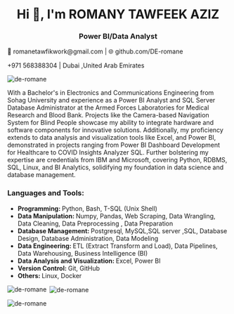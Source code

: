 <h1 align="center">Hi 👋, I'm ROMANY TAWFEEK AZIZ </h1>
<h3 align="center">Power BI/Data Analyst</h3>
📧 romanetawfikwork@gmail.com | 🌐 github.com/DE-romane

+971 568388304 | Dubai ,United Arab Emirates

<p align="left"> <img src="https://komarev.com/ghpvc/?username=de-romane&label=Profile%20views&color=0e75b6&style=flat" alt="de-romane" /> </p>

With a Bachelor's in Electronics and Communications Engineering from Sohag University and experience as a Power BI Analyst and SQL Server Database Administrator at the Armed Forces Laboratories for Medical Research and Blood Bank. Projects like the Camera-based Navigation System for Blind People showcase my ability to integrate hardware and software components for innovative solutions. Additionally, my proficiency extends to data analysis and visualization tools like  Excel, and Power BI, demonstrated in projects ranging from Power BI Dashboard Development for Healthcare to COVID Insights Analyzer SQL. Further bolstering my expertise are credentials from IBM and Microsoft, covering Python, RDBMS, SQL, Linux, and BI Analytics, solidifying my foundation in data science and database management.

<h3 align="left">Languages and Tools:</h3>
<ul>
<li><b>Programming: </b> Python, Bash, T-SQL (Unix Shell)</li>
<li><b>Data Manipulation: </b> Numpy, Pandas, Web Scraping, Data Wrangling, Data Cleaning, Data Preprocessing , Data Preparation</li>
<li><b>Database Management: </b> Postgresql, MySQL,SQL server ,SQL, Database Design, Database Administration, Data Modeling</li>
<li><b>Data Engineering: </b> ETL (Extract Transform and Load), Data Pipelines, Data Warehousing, Business Intelligence (BI)</li>
<li><b>Data Analysis and Visualization: </b> Excel, Power BI</li>
<li><b>Version Control: </b> Git, GitHub</li>
<li><b>Others: </b>  Linux, Docker</li>
</ul>


<p><img align="left" src="https://github-readme-stats.vercel.app/api/top-langs?username=de-romane&show_icons=true&locale=en&layout=compact" alt="de-romane" /></p>

<p>&nbsp;<img align="center" src="https://github-readme-stats.vercel.app/api?username=de-romane&show_icons=true&locale=en" alt="de-romane" /></p>

<p><img align="center" src="https://github-readme-streak-stats.herokuapp.com/?user=de-romane&" alt="de-romane" /></p>



